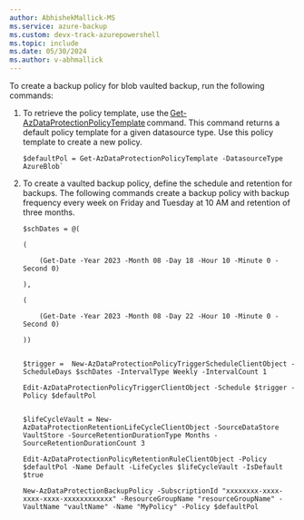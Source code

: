 ```yaml
---
author: AbhishekMallick-MS
ms.service: azure-backup
ms.custom: devx-track-azurepowershell
ms.topic: include
ms.date: 05/30/2024
ms.author: v-abhmallick
---
```


To create a backup policy for blob vaulted backup, run the following commands:

1. To retrieve the policy template, use the [Get-AzDataProtectionPolicyTemplate](/powershell/module/az.dataprotection/get-azdataprotectionpolicytemplate) command. This command returns a default policy template for a given datasource type. Use this policy template to create a new policy.

   ```azurepowershell
   $defaultPol = Get-AzDataProtectionPolicyTemplate -DatasourceType AzureBlob`
   ```

2. To create a vaulted backup policy, define the schedule and retention for backups. The following commands create a backup policy with backup frequency every week on Friday and Tuesday at 10 AM and retention of three months.

    ```azurepowershell-interactive
    $schDates = @( 

    ( 

        (Get-Date -Year 2023 -Month 08 -Day 18 -Hour 10 -Minute 0 -Second 0) 

    ), 

    ( 

        (Get-Date -Year 2023 -Month 08 -Day 22 -Hour 10 -Minute 0 -Second 0)  

    )) 
    

    $trigger =  New-AzDataProtectionPolicyTriggerScheduleClientObject -ScheduleDays $schDates -IntervalType Weekly -IntervalCount 1 

    Edit-AzDataProtectionPolicyTriggerClientObject -Schedule $trigger -Policy $defaultPol  


    $lifeCycleVault = New-AzDataProtectionRetentionLifeCycleClientObject -SourceDataStore VaultStore -SourceRetentionDurationType Months -SourceRetentionDurationCount 3  

    Edit-AzDataProtectionPolicyRetentionRuleClientObject -Policy $defaultPol -Name Default -LifeCycles $lifeCycleVault -IsDefault $true 

    New-AzDataProtectionBackupPolicy -SubscriptionId "xxxxxxxx-xxxx-xxxx-xxxx-xxxxxxxxxxxx" -ResourceGroupName "resourceGroupName" -VaultName "vaultName" -Name "MyPolicy" -Policy $defaultPol 
    ```


 

 
